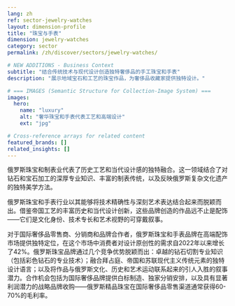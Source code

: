 ```yaml
---
lang: zh
ref: sector-jewelry-watches
layout: dimension-profile
title: "珠宝与手表"
dimension: jewelry-watches
category: sector
permalink: /zh/discover/sectors/jewelry-watches/

# NEW ADDITIONS - Business Context
subtitle: "结合传统技术与现代设计创造独特奢侈品的手工珠宝和手表"
description: "展示地域宝石和工艺的珠宝作品，为奢侈品收藏家提供独特设计。"

# === IMAGES (Semantic Structure for Collection-Image System) ===
images:
  hero:
    name: "luxury"
    alt: "奢华珠宝和手表代表工艺和高端设计"
    ext: "jpg"

# Cross-reference arrays for related content
featured_brands: []
related_insights: []
---
```


俄罗斯珠宝和制表业代表了历史工艺和当代设计感的独特融合。这一领域结合了对钻石和宝石加工的深厚专业知识、丰富的制表传统，以及反映俄罗斯复杂文化遗产的独特美学方法。

俄罗斯珠宝和手表行业以其能够将技术精确性与深刻艺术表达结合起来而脱颖而出。借鉴帝国工艺的丰富历史和当代设计创新，这些品牌创造的作品远不止是配饰——它们是文化身份、技术专长和艺术视野的可穿戴叙事。

对于国际奢侈品零售商、分销商和品牌合作者，俄罗斯珠宝和手表品牌在高端配饰市场提供独特定位，在这个市场中消费者对设计原创性的需求自2022年以来增长了42%。俄罗斯珠宝品牌通过几个竞争优势脱颖而出：卓越的钻石切割专业知识（包括彩色钻石的专业技术）；融合拜占庭、帝国和苏联现代主义传统元素的独特设计语言；以及将作品与俄罗斯文化、历史和艺术运动联系起来的引人入胜的叙事潜力。合作机会包括为国际奢侈品牌提供白标制造、独家分销安排，以及具有显著利润潜力的战略品牌收购——俄罗斯精品珠宝在国际奢侈品零售渠道通常获得60-70%的毛利率。
